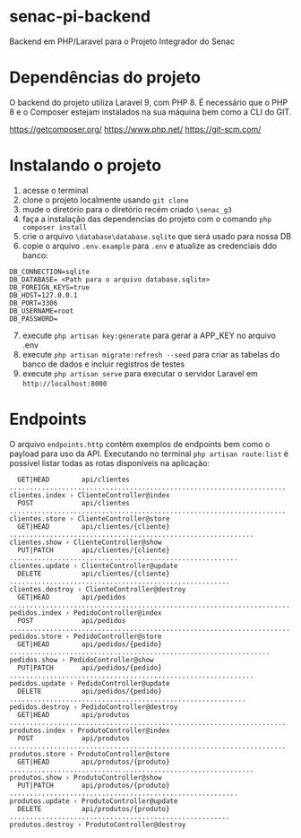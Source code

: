 # senac-pi-backend

Backend em PHP/Laravel para o Projeto Integrador do Senac

# Dependências do projeto

O backend do projeto utiliza Laravel 9, com PHP 8. É necessário que o PHP 8 e o Composer estejam instalados na sua máquina bem como a CLI do GIT.

https://getcomposer.org/
https://www.php.net/
https://git-scm.com/

# Instalando o projeto

1. acesse o terminal
2. clone o projeto localmente usando `git clone`
3. mude o diretório para o diretório recém criado `\senac_g3`
4. faça a instalação das dependencias do projeto com o comando `php composer install`
5. crie o arquivo `\database\database.sqlite` que será usado para nossa DB
6. copie o arquivo `.env.example` para `.env` e atualize as credenciais ddo banco:

```
DB_CONNECTION=sqlite
DB_DATABASE= <Path para o arquivo database.sqlite>
DB_FOREIGN_KEYS=true
DB_HOST=127.0.0.1
DB_PORT=3306
DB_USERNAME=root
DB_PASSWORD=
```

7. execute `php artisan key:generate` para gerar a APP_KEY no arquivo .env
8. execute `php artisan migrate:refresh --seed` para criar as tabelas do banco de dados e incluir registros de testes
9. execute `php artisan serve` para executar o servidor Laravel em `http://localhost:8000`

# Endpoints

O arquivo `endpoints.http` contém exemplos de endpoints bem como o payload para uso da API.
Executando no terminal `php artisan route:list` é possível listar todas as rotas disponíveis na aplicação:

```
  GET|HEAD        api/clientes ..................................................................... clientes.index › ClienteController@index
  POST            api/clientes ..................................................................... clientes.store › ClienteController@store
  GET|HEAD        api/clientes/{cliente} ............................................................. clientes.show › ClienteController@show
  PUT|PATCH       api/clientes/{cliente} ......................................................... clientes.update › ClienteController@update
  DELETE          api/clientes/{cliente} ....................................................... clientes.destroy › ClienteController@destroy
  GET|HEAD        api/pedidos ........................................................................ pedidos.index › PedidoController@index
  POST            api/pedidos ........................................................................ pedidos.store › PedidoController@store
  GET|HEAD        api/pedidos/{pedido} ................................................................. pedidos.show › PedidoController@show
  PUT|PATCH       api/pedidos/{pedido} ............................................................. pedidos.update › PedidoController@update
  DELETE          api/pedidos/{pedido} ........................................................... pedidos.destroy › PedidoController@destroy
  GET|HEAD        api/produtos ..................................................................... produtos.index › ProdutoController@index
  POST            api/produtos ..................................................................... produtos.store › ProdutoController@store
  GET|HEAD        api/produtos/{produto} ............................................................. produtos.show › ProdutoController@show
  PUT|PATCH       api/produtos/{produto} ......................................................... produtos.update › ProdutoController@update
  DELETE          api/produtos/{produto} ....................................................... produtos.destroy › ProdutoController@destroy
```
